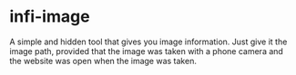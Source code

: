 # infi-image

A simple and hidden tool that gives you image information. Just give it the image path, provided that the image was taken with a phone camera and the website was open when the image was taken. 
